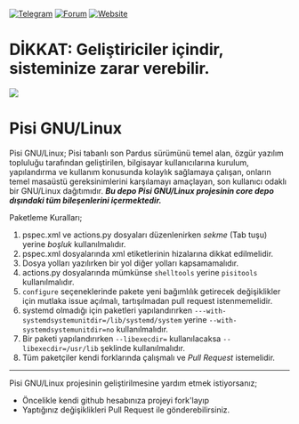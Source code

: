                         
[![Telegram](https://img.shields.io/badge/Telegram-Pisi%20GNU%2FLinux-blue)](https://t.me/joinchat/DnOmFNS_KOjzEpnn)
[![Forum](https://img.shields.io/badge/Forum-Pisi%20GNU%2FLinux-orange)](https://forum/pisilinux.org)
[![Website](https://img.shields.io/badge/Website-Pisi%20GNU%2FLinux-green)](https://pisilinux.org/)
# DİKKAT: Geliştiriciler içindir, sisteminize zarar verebilir.
![](https://github.com/PisiLinuxNew/package-manager/blob/master/data/tray-zero.png)

# Pisi GNU/Linux
Pisi GNU/Linux; Pisi tabanlı son Pardus sürümünü temel alan, özgür yazılım topluluğu tarafından geliştirilen, bilgisayar kullanıcılarına kurulum, yapılandırma ve kullanım konusunda kolaylık sağlamaya çalışan, onların temel masaüstü gereksinimlerini karşılamayı amaçlayan, son kullanıcı odaklı bir GNU/Linux dağıtımıdır. **_Bu depo Pisi GNU/Linux projesinin *core* depo dışındaki tüm bileşenlerini içermektedir._**

Paketleme Kuralları;

1. pspec.xml ve actions.py dosyaları düzenlenirken *sekme* (Tab tuşu) yerine *boşluk* kullanılmalıdır.
1. pspec.xml dosyalarında xml etiketlerinin hizalarına dikkat edilmelidir.
1. Dosya yolları yazılırken bir yol diğer yolları kapsamamalıdır.
1. actions.py dosyalarında mümkünse ```shelltools``` yerine ```pisitools``` kullanılmalıdır.
1. ```configure``` seçeneklerinde pakete yeni bağımlılık getirecek değişiklikler için mutlaka issue açılmalı, tartışılmadan pull request istenmemelidir.
1. systemd olmadığı için paketleri yapılandırırken ```---with-systemdsystemunitdir=/lib/systemd/system``` yerine ```--with-systemdsystemunitdir=no``` kullanılmalıdır.
1. Bir paketi yapılandırırken ```--libexecdir=``` kullanılacaksa ```--libexecdir=/usr/lib``` şeklinde kullanılmalıdır.
1. Tüm paketçiler kendi forklarında çalışmalı ve *Pull Request* istemelidir.
-----------------------------------------------------------------
Pisi GNU/Linux projesinin geliştirilmesine yardım etmek istiyorsanız;
* Öncelikle kendi github hesabınıza projeyi fork'layıp
* Yaptığınız değişiklikleri Pull Request ile gönderebilirsiniz. 
